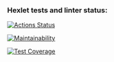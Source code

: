 ### Hexlet tests and linter status:
[![Actions Status](https://github.com/Nuagrinn/java-project-71/actions/workflows/hexlet-check.yml/badge.svg)](https://github.com/Nuagrinn/java-project-71/actions)

[![Maintainability](https://api.codeclimate.com/v1/badges/cb89ffd0902f415ea350/maintainability)](https://codeclimate.com/github/Nuagrinn/java-project-71/maintainability)

[![Test Coverage](https://api.codeclimate.com/v1/badges/cb89ffd0902f415ea350/test_coverage)](https://codeclimate.com/github/Nuagrinn/java-project-71/test_coverage)
